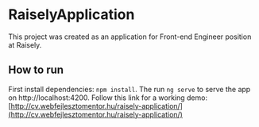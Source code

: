 # RaiselyApplication

This project was created as an application for Front-end Engineer position at Raisely. 

## How to run

First install dependencies: `npm install`. The run `ng serve` to serve the app on http://localhost:4200. Follow this link for a working demo: [http://cv.webfejlesztomentor.hu/raisely-application/](http://cv.webfejlesztomentor.hu/raisely-application/)

